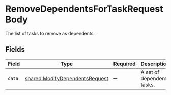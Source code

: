 # RemoveDependentsForTaskRequestBody

The list of tasks to remove as dependents.


## Fields

| Field                                                                            | Type                                                                             | Required                                                                         | Description                                                                      |
| -------------------------------------------------------------------------------- | -------------------------------------------------------------------------------- | -------------------------------------------------------------------------------- | -------------------------------------------------------------------------------- |
| `data`                                                                           | [shared.ModifyDependentsRequest](../../models/shared/modifydependentsrequest.md) | :heavy_minus_sign:                                                               | A set of dependent tasks.                                                        |